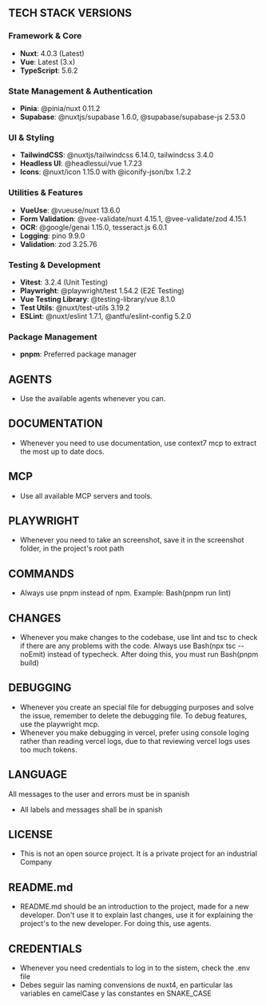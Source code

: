## TECH STACK VERSIONS

### Framework & Core
- **Nuxt**: 4.0.3 (Latest)
- **Vue**: Latest (3.x)
- **TypeScript**: 5.6.2

### State Management & Authentication
- **Pinia**: @pinia/nuxt 0.11.2
- **Supabase**: @nuxtjs/supabase 1.6.0, @supabase/supabase-js 2.53.0

### UI & Styling
- **TailwindCSS**: @nuxtjs/tailwindcss 6.14.0, tailwindcss 3.4.0
- **Headless UI**: @headlessui/vue 1.7.23
- **Icons**: @nuxt/icon 1.15.0 with @iconify-json/bx 1.2.2

### Utilities & Features
- **VueUse**: @vueuse/nuxt 13.6.0
- **Form Validation**: @vee-validate/nuxt 4.15.1, @vee-validate/zod 4.15.1
- **OCR**: @google/genai 1.15.0, tesseract.js 6.0.1
- **Logging**: pino 9.9.0
- **Validation**: zod 3.25.76

### Testing & Development
- **Vitest**: 3.2.4 (Unit Testing)
- **Playwright**: @playwright/test 1.54.2 (E2E Testing)
- **Vue Testing Library**: @testing-library/vue 8.1.0
- **Test Utils**: @nuxt/test-utils 3.19.2
- **ESLint**: @nuxt/eslint 1.7.1, @antfu/eslint-config 5.2.0

### Package Management
- **pnpm**: Preferred package manager

## AGENTS
- Use the available agents whenever you can.

## DOCUMENTATION
- Whenever you need to use documentation, use context7 mcp to extract the most up to date docs.

## MCP
- Use all available MCP servers and tools.


## PLAYWRIGHT
- Whenever you need to take an screenshot, save it in the screenshot folder, in the project's root path  

## COMMANDS
- Always use pnpm instead of npm. Example: Bash(pnpm run lint)

## CHANGES
- Whenever you make changes to the codebase, use lint and tsc to check if there are any problems with the code. Always use Bash(npx tsc --noEmit) instead of typecheck. After doing this, you must run Bash(pnpm build)

## DEBUGGING
- Whenever you create an special file for debugging purposes and solve the issue, remember to delete the debugging file.
To debug features, use the playwright mcp.
- Whenever you make debugging in vercel, prefer using console loging rather than reading vercel logs, due to that reviewing vercel logs uses too much tokens.


## LANGUAGE
All messages to the user and errors must be in spanish
- All labels and messages shall be in spanish


## LICENSE
- This is not an open source project. It is a private project for an industrial Company

## README.md
- README.md should be an introduction to the project, made for a new developer. Don't use it to explain last changes, use it for explaining the project's to the new developer. For doing this, use agents.

## CREDENTIALS
- Whenever you need credentials to log in to the sistem, check the .env file
- Debes seguir las naming convensions de nuxt4, en particular las  variables en camelCase  y las constantes en SNAKE_CASE